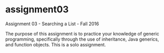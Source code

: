 # assignment03
Assignment 03 - Searching a List - Fall 2016

The purpose of this assignment is to practice your knowledge of generic programming, specifically through the use of inheritance, Java generics, and function objects. This is a solo assignment.
